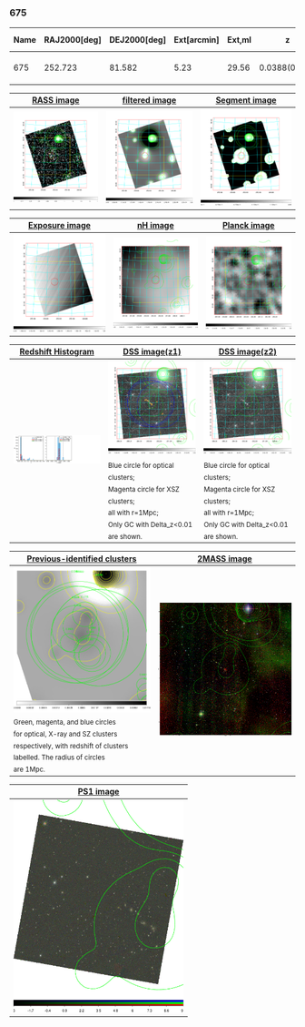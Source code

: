 <div STYLE="page-break-after: always;"></div>

### 675

|Name|RAJ2000[deg]|DEJ2000[deg] |Ext[arcmin]| Ext,ml | z | z_src| C|GC(XSZ,Delta_z<0.01)| GC(OPT,Delta_z<0.01)|GC| R_sig[arcmin] | R500[arcmin] | R500[Mpc]| CRsig[c/s] | CR500[c/s] |L500[1E44 erg/s]|F500[1E-12 erg/s/cm^2]| M500[1E14 Msun]|Tx[keV]|Cnt_sig|Beta|Rc[arcmin]|Comment|Alias|
|---|---|---|---|---|---|------|---|--------|---------|----------|---|---|---|---|---|---|---|---|---|---|---|---|---|---|
|675| 252.723| 81.582| 5.23| 29.56| 0.0388(0.005)| z1, z_opt| S| -| A, N| A, N, W| 13.675| 11.172| 0.515| 0.096(0.017)| 0.093(0.017)| 0.044(0.006)| 1.269(0.166)| 0.40(0.03)| 1.24(0.05)| 145.9| 0.739(-0.153+0.171)| 7.219(-1.940+1.766)| -| t270|

|[RASS image](../image/675/675_img.pdf)|[filtered image](../image/675/675_fil.pdf)|[Segment image](../image/675/675_seg.pdf)|
|-------------------|--------------------|-------------------|
| <img src="../image/675/675_img.png" width="300">  | <img src="../image/675/675_fil.png" width="300">   | <img src="../image/675/675_seg.png" width="300">  |

|[Exposure image](../image/675/675_mex.pdf)| [nH image](../image/675/675_nh.pdf)| [Planck image](../image/675/675_p.pdf)|
|-------------------|--------------------|-------------------|
|<img src="../image/675/675_mex.png" width="300">   | <img src="../image/675/675_nh.png" width="300">    | <img src="../image/675/675_p.png" width="300"> |

|[Redshift Histogram](../image/675/675_zg.pdf) | [DSS image(z1)](../image/675/675_dss_z1.pdf)      |  [DSS image(z2)](../image/675/675_dss_z2.pdf)    |
|-------------------|--------------------|-------------------|
|<img src="../image/675/675_zg.png" width="300"> |<img src="../image/675/675_dss_z1.png" width="300"> <sub><br>Blue circle for optical clusters; <br>Magenta circle for XSZ clusters; <br>all with r=1Mpc; <br>Only GC with Delta_z<0.01 are shown. </sub>| <img src="../image/675/675_dss_z2.png" width="300"><sub><br>Blue circle for optical clusters; <br>Magenta circle for XSZ clusters; <br>all with r=1Mpc; <br>Only GC with Delta_z<0.01 are shown. </sub> |

|[Previous-identified clusters](../image/675/675_gc.pdf) | [2MASS image](../image/675/675_2mass.pdf)      |
|-------------------|-------------------|
|<img src=../image/675/675_gc.png width="300"> <br><sub>Green, magenta, and blue circles <br>for optical, X-ray and SZ clusters <br>respectively, with redshift of clusters <br>labelled. The radius of circles <br>are 1Mpc.</sub>|<img src="../image/675/675_2mass.png" width="300">  |

|[PS1 image](../image/675/675_ps1.pdf)            |
|-------------------|
| <img src="../image/675/675_ps1.png" width="300">  |
